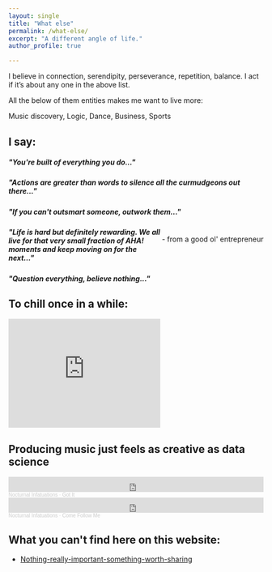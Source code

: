 ```yaml
---
layout: single
title: "What else"
permalink: /what-else/
excerpt: "A different angle of life."
author_profile: true

---
```


I believe in connection, serendipity, perseverance, repetition, balance. I act if it’s about any one in the above list.

All the below of them entities makes me want to live more:

Music discovery, Logic, Dance, Business, Sports

## I say:

##### *"You're built of everything you do..."*

##### *"Actions are greater than words to silence all the curmudgeons out there..."*

##### *"If you can't outsmart someone, outwork them..."*
<p style="float:right"> - from a good ol' entrepreneur</p>

##### *"Life is hard but definitely rewarding. We all live for that very small fraction of AHA! moments and keep moving on for the next..."*

##### *"Question everything, believe nothing..."*

## To chill once in a while:

<iframe width="300" height="215" src="https://www.youtube.com/embed/videoseries?list=PL1vIte-UiQLhZjjtHEecxcN1zORSKna8U" frameborder="0" allow="accelerometer; autoplay; encrypted-media; gyroscope; picture-in-picture" allowfullscreen></iframe>

## Producing music just feels as creative as data science

<iframe width="100%" height="30" scrolling="no" frameborder="no" allow="autoplay" src="https://w.soundcloud.com/player/?url=https%3A//api.soundcloud.com/tracks/963172216&color=%23ff5500&auto_play=false&hide_related=false&show_comments=true&show_user=true&show_reposts=false&show_teaser=true&visual=true"></iframe><div style="font-size: 10px; color: #cccccc;line-break: anywhere;word-break: normal;overflow: hidden;white-space: nowrap;text-overflow: ellipsis; font-family: Interstate,Lucida Grande,Lucida Sans Unicode,Lucida Sans,Garuda,Verdana,Tahoma,sans-serif;font-weight: 100;"><a href="https://soundcloud.com/nocturnal-infatuations" title="Nocturnal Infatuations" target="_blank" style="color: #cccccc; text-decoration: none;">Nocturnal Infatuations</a> · <a href="https://soundcloud.com/nocturnal-infatuations/got-it" title="Got It" target="_blank" style="color: #cccccc; text-decoration: none;">Got It</a></div>

<iframe width="100%" height="30" scrolling="no" frameborder="no" allow="autoplay" src="https://w.soundcloud.com/player/?url=https%3A//api.soundcloud.com/tracks/951484420&color=%23ff5500&auto_play=false&hide_related=false&show_comments=true&show_user=true&show_reposts=false&show_teaser=true&visual=true"></iframe><div style="font-size: 10px; color: #cccccc;line-break: anywhere;word-break: normal;overflow: hidden;white-space: nowrap;text-overflow: ellipsis; font-family: Interstate,Lucida Grande,Lucida Sans Unicode,Lucida Sans,Garuda,Verdana,Tahoma,sans-serif;font-weight: 100;"><a href="https://soundcloud.com/nocturnal-infatuations" title="Nocturnal Infatuations" target="_blank" style="color: #cccccc; text-decoration: none;">Nocturnal Infatuations</a> · <a href="https://soundcloud.com/nocturnal-infatuations/come-follow-me" title="Come Follow Me" target="_blank" style="color: #cccccc; text-decoration: none;">Come Follow Me</a></div>

## What you can't find here on this website:

* [Nothing-really-important-something-worth-sharing](https://www.linkedin.com/pulse/nothing-really-important-something-worth-sharing-akshay-kotha/)